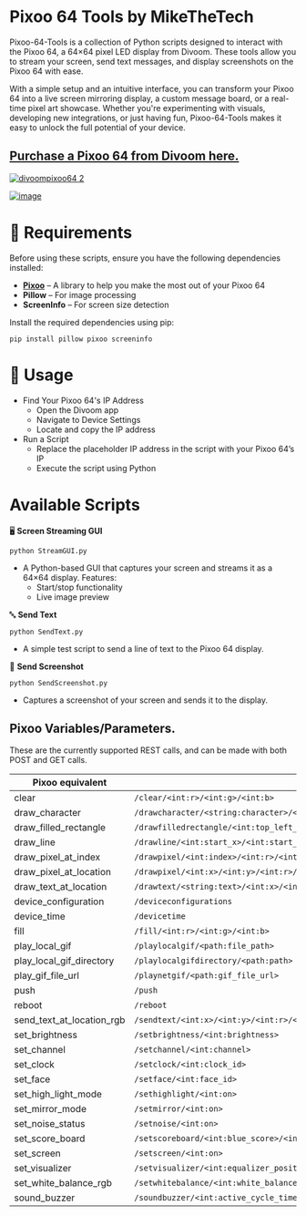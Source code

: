 # Pixoo 64 Tools by MikeTheTech

Pixoo-64-Tools is a collection of Python scripts designed to interact with the Pixoo 64, a 64×64 pixel LED display from Divoom. These tools allow you to stream your screen, send text messages, and display screenshots on the Pixoo 64 with ease.

With a simple setup and an intuitive interface, you can transform your Pixoo 64 into a live screen mirroring display, a custom message board, or a real-time pixel art showcase. Whether you're experimenting with visuals, developing new integrations, or just having fun, Pixoo-64-Tools makes it easy to unlock the full potential of your device.

## [Purchase a Pixoo 64 from Divoom here.](https://collabs.shop/1eue7d)
[![divoompixoo64 2](https://github.com/user-attachments/assets/d54e03ac-10aa-4415-b33d-0af6850f4866)
](https://collabs.shop/1eue7d)

[![image](https://github.com/user-attachments/assets/9d642211-f854-4fee-93e8-3bcc83fe8803)
](https://collabs.shop/1eue7d)
# **📌 Requirements**

Before using these scripts, ensure you have the following dependencies installed:

- **[Pixoo](https://github.com/SomethingWithComputers/pixoo)** – A library to help you make the most out of your Pixoo 64
- **Pillow** – For image processing
- **ScreenInfo** – For screen size detection

Install the required dependencies using pip:

`pip install pillow pixoo screeninfo`

# 🚀 **Usage**

- Find Your Pixoo 64's IP Address
  - Open the Divoom app
  - Navigate to Device Settings
  - Locate and copy the IP address
- Run a Script
  - Replace the placeholder IP address in the script with your Pixoo 64’s IP
  - Execute the script using Python

# **Available Scripts**

🖥️ **Screen Streaming GUI**

`python StreamGUI.py`
- A Python-based GUI that captures your screen and streams it as a 64×64 display. Features:
  - Start/stop functionality
  - Live image preview

🔤 **Send Text**

`python SendText.py`
- A simple test script to send a line of text to the Pixoo 64 display.

📸 **Send Screenshot**

`python SendScreenshot.py`
- Captures a screenshot of your screen and sends it to the display.

## Pixoo Variables/Parameters.

These are the currently supported REST calls, and can be made with both POST and GET calls. 

| Pixoo equivalent          | URL and variables                                                                                                                |
|---------------------------|----------------------------------------------------------------------------------------------------------------------------------|
| clear                     | `/clear/<int:r>/<int:g>/<int:b>`                                                                                                 |
| draw_character            | `/drawcharacter/<string:character>/<int:x>/<int:y>/<int:r>/<int:g>/<int:b>`                                                      |
| draw_filled_rectangle     | `/drawfilledrectangle/<int:top_left_x>/<int:top_left_y>/<int:bottom_right_x>/<int:bottom_right_y>/<int:r>/<int:g>/<int:b>`       |
| draw_line                 | `/drawline/<int:start_x>/<int:start_y>/<int:stop_x>/<int:stop_y>/<int:r>/<int:g>/<int:b>`                                        |
| draw_pixel_at_index       | `/drawpixel/<int:index>/<int:r>/<int:g>/<int:b>`                                                                                 |
| draw_pixel_at_location    | `/drawpixel/<int:x>/<int:y>/<int:r>/<int:g>/<int:b>`                                                                             |
| draw_text_at_location     | `/drawtext/<string:text>/<int:x>/<int:y>/<int:r>/<int:g>/<int:b>`                                                                |
| device_configuration      | `/deviceconfigurations`                                                                                                          |
| device_time               | `/devicetime`                                                                                                                    |
| fill                      | `/fill/<int:r>/<int:g>/<int:b>`                                                                                                  |
| play_local_gif            | `/playlocalgif/<path:file_path>`                                                                                                 |
| play_local_gif_directory  | `/playlocalgifdirectory/<path:path>`                                                                                             |
| play_gif_file_url         | `/playnetgif/<path:gif_file_url>`                                                                                                |
| push                      | `/push`                                                                                                                          |
| reboot                    | `/reboot`                                                                                                                        |
| send_text_at_location_rgb | `/sendtext/<int:x>/<int:y>/<int:r>/<int:g>/<int:b>/<int:identifier>/<int:font>/<int:width>/<int:movement_speed>/<int:direction>` |
| set_brightness            | `/setbrightness/<int:brightness>`                                                                                                |
| set_channel               | `/setchannel/<int:channel>`                                                                                                      |
| set_clock                 | `/setclock/<int:clock_id>`                                                                                                       |
| set_face                  | `/setface/<int:face_id>`                                                                                                         |
| set_high_light_mode       | `/sethighlight/<int:on>`                                                                                                         |
| set_mirror_mode           | `/setmirror/<int:on>`                                                                                                            |
| set_noise_status          | `/setnoise/<int:on>`                                                                                                             |
| set_score_board           | `/setscoreboard/<int:blue_score>/<int:red_score>`                                                                                |
| set_screen                | `/setscreen/<int:on>`                                                                                                            |
| set_visualizer            | `/setvisualizer/<int:equalizer_position>`                                                                                        |
| set_white_balance_rgb     | `/setwhitebalance/<int:white_balance_r>/<int:white_balance_g>/<int:white_balance_b>`                                             |
| sound_buzzer              | `/soundbuzzer/<int:active_cycle_time>/<int:inactive_cycle_time>/<int:total_time>`                                                |
